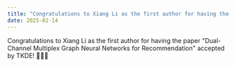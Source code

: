 ```yaml
---
title: "Congratulations to Xiang Li as the first author for having the paper \"Dual-Channel Multiplex Graph Neural Networks for Recommendation\" accepted by TKDE! "
date: 2025-02-14
---
```



<!--more-->

Congratulations to Xiang Li as the first author for having the paper "Dual-Channel Multiplex Graph Neural Networks for Recommendation" accepted by TKDE!  🎉🎉🎉